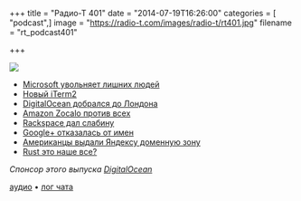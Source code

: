 +++
title = "Радио-Т 401"
date = "2014-07-19T16:26:00"
categories = [ "podcast",]
image = "https://radio-t.com/images/radio-t/rt401.jpg"
filename = "rt_podcast401"

+++

![](https://radio-t.com/images/radio-t/rt401.jpg)

* [Microsoft увольняет лишних людей](http://www.zdnet.com/beyond-12500-former-nokia-employees-who-else-is-microsoft-laying-off-7000031726/)
* [Новый iTerm2](http://www.iterm2.com/news.html)
* [DigitalOcean добрался до Лондона](https://www.digitalocean.com/company/blog/introducing-our-london-region/)
* [Amazon Zocalo против всех](http://prsm.tc/co9ZSj)
* [Rackspace дал слабину](http://gigaom.com/2014/07/15/rackspace-battling-amazon-tiers-cloud-services-to-show-off-its-strengths/)
* [Google+ отказалась от имен](http://www.techspot.com/news/57424-google-ends-long-standing-real-names-policy.html)
* [Американцы выдали Яндексу доменную зону](http://izvestia.ru/news/573843)
* [Rust это наше все?](http://prsm.tc/299jQB)

_Спонсор этого выпуска [DigitalOcean](https://do.co/radiot)_

[аудио](https://cdn.radio-t.com/rt_podcast401.mp3) • [лог чата](http://chat.radio-t.com/logs/radio-t-401.html)
<audio src="https://cdn.radio-t.com/rt_podcast401.mp3" preload="none"></audio>
